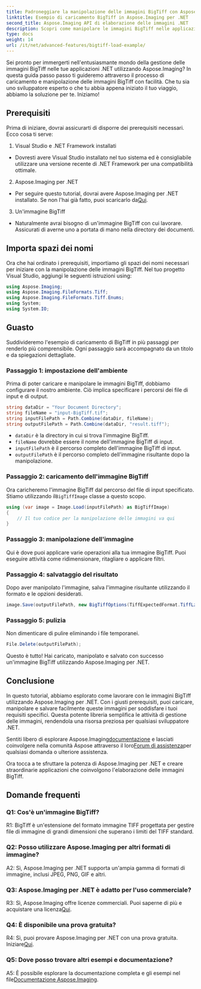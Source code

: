 ```yaml
---
title: Padroneggiare la manipolazione delle immagini BigTiff con Aspose.Imaging per .NET
linktitle: Esempio di caricamento BigTiff in Aspose.Imaging per .NET
second_title: Aspose.Imaging API di elaborazione delle immagini .NET
description: Scopri come manipolare le immagini BigTiff nelle applicazioni .NET con Aspose.Imaging per .NET. Segui la nostra guida passo passo per una gestione delle immagini senza interruzioni.
type: docs
weight: 14
url: /it/net/advanced-features/bigtiff-load-example/
---
```

Sei pronto per immergerti nell'entusiasmante mondo della gestione delle immagini BigTiff nelle tue applicazioni .NET utilizzando Aspose.Imaging? In questa guida passo passo ti guideremo attraverso il processo di caricamento e manipolazione delle immagini BigTiff con facilità. Che tu sia uno sviluppatore esperto o che tu abbia appena iniziato il tuo viaggio, abbiamo la soluzione per te. Iniziamo!

## Prerequisiti

Prima di iniziare, dovrai assicurarti di disporre dei prerequisiti necessari. Ecco cosa ti serve:

1. Visual Studio e .NET Framework installati
- Dovresti avere Visual Studio installato nel tuo sistema ed è consigliabile utilizzare una versione recente di .NET Framework per una compatibilità ottimale.

2. Aspose.Imaging per .NET
-  Per seguire questo tutorial, dovrai avere Aspose.Imaging per .NET installato. Se non l'hai già fatto, puoi scaricarlo da[Qui](https://releases.aspose.com/imaging/net/).

3. Un'immagine BigTiff
- Naturalmente avrai bisogno di un'immagine BigTiff con cui lavorare. Assicurati di averne uno a portata di mano nella directory dei documenti.

## Importa spazi dei nomi

Ora che hai ordinato i prerequisiti, importiamo gli spazi dei nomi necessari per iniziare con la manipolazione delle immagini BigTiff. Nel tuo progetto Visual Studio, aggiungi le seguenti istruzioni using:

```csharp
using Aspose.Imaging;
using Aspose.Imaging.FileFormats.Tiff;
using Aspose.Imaging.FileFormats.Tiff.Enums;
using System;
using System.IO;
```

## Guasto

Suddivideremo l'esempio di caricamento di BigTiff in più passaggi per renderlo più comprensibile. Ogni passaggio sarà accompagnato da un titolo e da spiegazioni dettagliate.

### Passaggio 1: impostazione dell'ambiente

Prima di poter caricare e manipolare le immagini BigTiff, dobbiamo configurare il nostro ambiente. Ciò implica specificare i percorsi dei file di input e di output.

```csharp
string dataDir = "Your Document Directory";
string fileName = "input-BigTiff.tif";
string inputFilePath = Path.Combine(dataDir, fileName);
string outputFilePath = Path.Combine(dataDir, "result.tiff");
```

- `dataDir` è la directory in cui si trova l'immagine BigTiff.
- `fileName` dovrebbe essere il nome dell'immagine BigTiff di input.
- `inputFilePath` è il percorso completo dell'immagine BigTiff di input.
- `outputFilePath` è il percorso completo dell'immagine risultante dopo la manipolazione.

### Passaggio 2: caricamento dell'immagine BigTiff

 Ora caricheremo l'immagine BigTiff dal percorso del file di input specificato. Stiamo utilizzando il`BigTiffImage` classe a questo scopo.

```csharp
using (var image = Image.Load(inputFilePath) as BigTiffImage)
{
    // Il tuo codice per la manipolazione delle immagini va qui
}
```

### Passaggio 3: manipolazione dell'immagine

Qui è dove puoi applicare varie operazioni alla tua immagine BigTiff. Puoi eseguire attività come ridimensionare, ritagliare o applicare filtri.

### Passaggio 4: salvataggio del risultato

Dopo aver manipolato l'immagine, salva l'immagine risultante utilizzando il formato e le opzioni desiderati.

```csharp
image.Save(outputFilePath, new BigTiffOptions(TiffExpectedFormat.TiffLzwRgba));
```

### Passaggio 5: pulizia

Non dimenticare di pulire eliminando i file temporanei.

```csharp
File.Delete(outputFilePath);
```

Questo è tutto! Hai caricato, manipolato e salvato con successo un'immagine BigTiff utilizzando Aspose.Imaging per .NET.

## Conclusione

In questo tutorial, abbiamo esplorato come lavorare con le immagini BigTiff utilizzando Aspose.Imaging per .NET. Con i giusti prerequisiti, puoi caricare, manipolare e salvare facilmente queste immagini per soddisfare i tuoi requisiti specifici. Questa potente libreria semplifica le attività di gestione delle immagini, rendendola una risorsa preziosa per qualsiasi sviluppatore .NET.

 Sentiti libero di esplorare Aspose.Imaging[documentazione](https://reference.aspose.com/imaging/net/) e lasciati coinvolgere nella comunità Aspose attraverso il loro[Forum di assistenza](https://forum.aspose.com/)per qualsiasi domanda o ulteriore assistenza.

Ora tocca a te sfruttare la potenza di Aspose.Imaging per .NET e creare straordinarie applicazioni che coinvolgono l'elaborazione delle immagini BigTiff.

## Domande frequenti

### Q1: Cos'è un'immagine BigTiff?

R1: BigTiff è un'estensione del formato immagine TIFF progettata per gestire file di immagine di grandi dimensioni che superano i limiti del TIFF standard.

### Q2: Posso utilizzare Aspose.Imaging per altri formati di immagine?

A2: Sì, Aspose.Imaging per .NET supporta un'ampia gamma di formati di immagine, inclusi JPEG, PNG, GIF e altri.

### Q3: Aspose.Imaging per .NET è adatto per l'uso commerciale?

 R3: Sì, Aspose.Imaging offre licenze commerciali. Puoi saperne di più e acquistare una licenza[Qui](https://purchase.aspose.com/buy).

### Q4: È disponibile una prova gratuita?

 R4: Sì, puoi provare Aspose.Imaging per .NET con una prova gratuita. Iniziare[Qui](https://releases.aspose.com/).

### Q5: Dove posso trovare altri esempi e documentazione?

 A5: È possibile esplorare la documentazione completa e gli esempi nel file[Documentazione Aspose.Imaging](https://reference.aspose.com/imaging/net/).